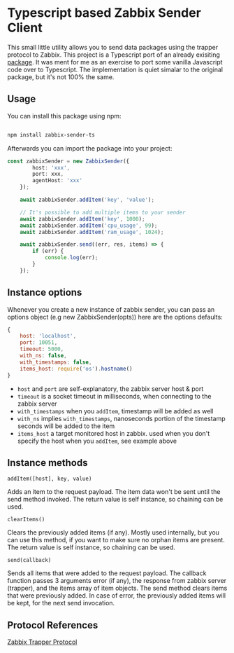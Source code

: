 # Typescript based Zabbix Sender Client

This small little utility allows you to send data packages using the trapper protocol to Zabbix. This project is a Typescript port of an already exisiting [package](https://www.npmjs.com/package/node-zabbix-sender). It was ment for me as an exercise to port some vanilla Javascript code over to Typescript. The implementation is quiet simalar to the original package, but it's not 100% the same.

## Usage

You can install this package using npm:

```bash

npm install zabbix-sender-ts

```

Afterwards you can import the package into your project:

```typescript
const zabbixSender = new ZabbixSender({
        host: 'xxx',
        port: xxx,
        agentHost: 'xxx'
    });

    await zabbixSender.addItem('key', 'value');

    // It's possible to add multiple items to your sender
    await zabbixSender.addItem('key', 1000);
    await zabbixSender.addItem('cpu_usage', 99);
    await zabbixSender.addItem('ram_usage', 1024);

    await zabbixSender.send((err, res, items) => {
        if (err) {
            console.log(err);
        }
    }); 
```
## Instance options

Whenever you create a new instance of zabbix sender, you can pass an options object (e.g new ZabbixSender(opts)) here are the options defaults:
```javascript
{
    host: 'localhost',
    port: 10051,
    timeout: 5000,
    with_ns: false,
    with_timestamps: false,
    items_host: require('os').hostname()
}
```
- `host` and `port` are self-explanatory, the zabbix server host & port
- `timeout` is a socket timeout in milliseconds, when connecting to the zabbix server
- `with_timestamps` when you `addItem`, timestamp will be added as well
- `with_ns` implies `with_timestamps`, nanoseconds portion of the timestamp seconds will be added to the item
- `items_host` a target monitored host in zabbix. used when you don't specify the host when you `addItem`, see example above

## Instance methods

`addItem([host], key, value)`

Adds an item to the request payload. The item data won't be sent until the send method invoked. The return value is self instance, so chaining can be used.

`clearItems()`

Clears the previously added items (if any). Mostly used internally, but you can use this method, if you want to make sure no orphan items are present. The return value is self instance, so chaining can be used.

`send(callback)`

Sends all items that were added to the request payload. The callback function passes 3 arguments error (if any), the response from zabbix server (trapper), and the items array of item objects. The send method clears items that were previously added. In case of error, the previously added items will be kept, for the next send invocation.


## Protocol References
[Zabbix Trapper Protocol](https://www.zabbix.com/documentation/current/en/manual/appendix/items/trapper)